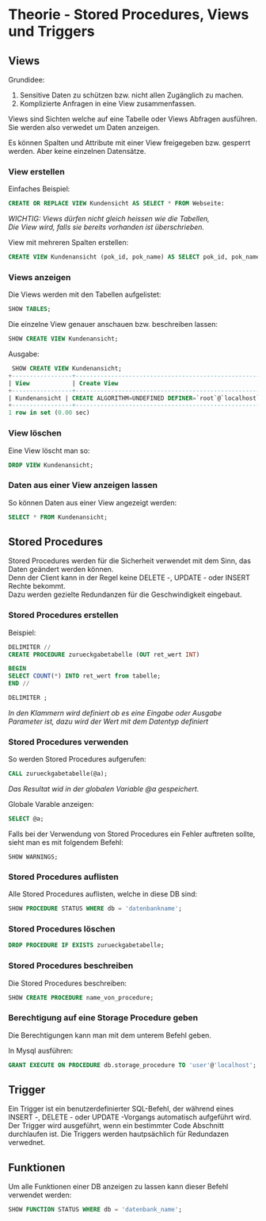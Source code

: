 # Theorie - Stored Procedures, Views und Triggers
## Views

Grundidee:  
1. Sensitive Daten zu schützen bzw. nicht allen Zugänglich zu machen.  
2. Komplizierte Anfragen in eine View zusammenfassen.  

Views sind Sichten welche auf eine Tabelle oder Views Abfragen ausführen. Sie werden also verwedet um Daten anzeigen.

Es können Spalten und Attribute mit einer View freigegeben bzw. gesperrt werden. Aber keine einzelnen Datensätze.

### View erstellen
Einfaches Beispiel:  
```sql
CREATE OR REPLACE VIEW Kundensicht AS SELECT * FROM Webseite:  
```
*WICHTIG: Views dürfen nicht gleich heissen wie die Tabellen,*  
*Die View wird, falls sie bereits vorhanden ist überschrieben.*  

View mit mehreren Spalten erstellen:  
```sql
CREATE VIEW Kundenansicht (pok_id, pok_name) AS SELECT pok_id, pok_name FROM pokemon;  
```

### Views anzeigen
Die Views werden mit den Tabellen aufgelistet:  
```sql
SHOW TABLES;
```
  
Die einzelne View genauer anschauen bzw. beschreiben lassen:   
```sql
SHOW CREATE VIEW Kundenansicht;
```

Ausgabe:  
```sql
 SHOW CREATE VIEW Kundenansicht;
+-----------------+--------------------------------------------------------------------------------------------------------------------------------------------------------------------------------------------------------------------+----------------------+----------------------+
| View            | Create View                                                                                                                                                                                                        | character_set_client | collation_connection |
+-----------------+--------------------------------------------------------------------------------------------------------------------------------------------------------------------------------------------------------------------+----------------------+----------------------+
| Kundenansicht | CREATE ALGORITHM=UNDEFINED DEFINER=`root`@`localhost` SQL SECURITY DEFINER VIEW `Kundenansicht` (`pok_id`,`pok_name`) AS select `pokemon`.`pok_id` AS `pok_id`,`pokemon`.`pok_name` AS `pok_name` from `pokemon` | utf8mb4              | utf8mb4_0900_ai_ci   |
+-----------------+--------------------------------------------------------------------------------------------------------------------------------------------------------------------------------------------------------------------+----------------------+----------------------+
1 row in set (0.00 sec)
```

### View löschen
Eine View löscht man so:  
```sql
DROP VIEW Kundenansicht;
```

### Daten aus einer View anzeigen lassen
So können Daten aus einer View angezeigt werden:  
```sql
SELECT * FROM Kundenansicht;
```

## Stored Procedures
Stored Procedures werden für die Sicherheit verwendet mit dem Sinn, das Daten geändert werden können.  
Denn der Client kann in der Regel keine DELETE -, UPDATE - oder INSERT Rechte bekommt.  
Dazu werden gezielte Redundanzen für die Geschwindigkeit eingebaut.  

### Stored Procedures erstellen
Beispiel:  
```sql
DELIMITER //
CREATE PROCEDURE zurueckgabetabelle (OUT ret_wert INT)

BEGIN
SELECT COUNT(*) INTO ret_wert from tabelle;
END //

DELIMITER ;
```
*In den Klammern wird definiert ob es eine Eingabe oder Ausgabe Parameter ist, dazu wird der Wert mit dem Datentyp definiert*


### Stored Procedures verwenden
So werden Stored Procedures aufgerufen:  
```sql
CALL zurueckgabetabelle(@a);
```
*Das Resultat wid in der globalen Variable @a gespeichert.*

Globale Varable anzeigen:  
```sql
SELECT @a;
```

Falls bei der Verwendung von Stored Procedures ein Fehler auftreten sollte, sieht man es mit folgendem Befehl:  
```
SHOW WARNINGS;
```

### Stored Procedures auflisten  
Alle Stored Procedures auflisten, welche in diese DB sind:  
```sql
SHOW PROCEDURE STATUS WHERE db = 'datenbankname';
```

### Stored Procedures löschen
```sql
DROP PROCEDURE IF EXISTS zurueckgabetabelle;
```

### Stored Procedures beschreiben  
Die Stored Procedures beschreiben:  
```sql
SHOW CREATE PROCEDURE name_von_procedure;
```

### Berechtigung auf eine Storage Procedure geben
Die Berechtigungen kann man mit dem unterem Befehl geben.  

In Mysql ausführen:  
```sql
GRANT EXECUTE ON PROCEDURE db.storage_procedure TO 'user'@'localhost';
```

## Trigger
Ein Trigger ist ein benutzerdefinierter SQL-Befehl, der während eines INSERT -, DELETE - oder UPDATE -Vorgangs automatisch aufgeführt wird.  
Der Trigger wird ausgeführt, wenn ein bestimmter Code Abschnitt durchlaufen ist.  Die Triggers werden hautpsächlich für Redundazen verwednet.  

## Funktionen 
Um alle Funktionen einer DB anzeigen zu lassen kann dieser Befehl verwendet werden:  
```sql
SHOW FUNCTION STATUS WHERE db = 'datenbank_name';
```